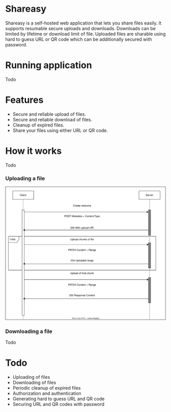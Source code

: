 # Shareasy
Shareasy is a self-hosted web application that lets you share files easily. It supports resumable secure uploads
and downloads. Downloads can be limited by lifetime or download limit of file. Uploaded files are sharable
using hard to guess URL or QR code which can be additionally secured with password.

# Running application
Todo
# Features
* Secure and reliable upload of files.
* Secure and reliable download of files.
* Cleanup of expired files.
* Share your files using either URL or QR code.

# How it works
Todo
### Uploading a file
![Sequence diagram of uploading a file](/docs/upload.svg)
### Downloading a file
Todo
# Todo
* Uploading of files
* Downloading of files
* Periodic cleanup of expired files
* Authorization and authentication
* Generating hard to guess URL and QR code
* Securing URL and QR codes with password